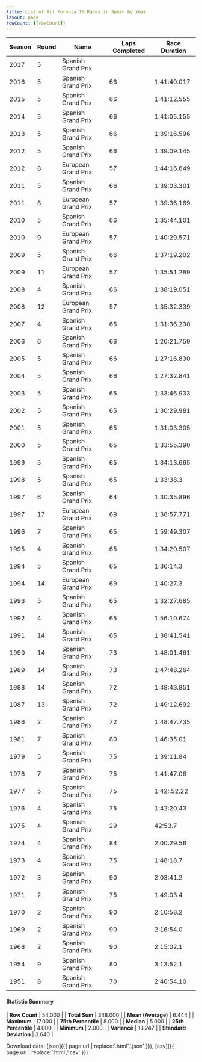 ```yaml
---
title: List of All Formula 1® Races in Spain by Year
layout: page
rowCount: {{rowCount}}
---
```


| Season | Round | Name | Laps Completed | Race Duration |
|--|--|--|--|--|
| 2017 | 5 | Spanish Grand Prix |   |   |
| 2016 | 5 | Spanish Grand Prix | 66 | 1:41:40.017 |
| 2015 | 5 | Spanish Grand Prix | 66 | 1:41:12.555 |
| 2014 | 5 | Spanish Grand Prix | 66 | 1:41:05.155 |
| 2013 | 5 | Spanish Grand Prix | 66 | 1:39:16.596 |
| 2012 | 5 | Spanish Grand Prix | 66 | 1:39:09.145 |
| 2012 | 8 | European Grand Prix | 57 | 1:44:16.649 |
| 2011 | 5 | Spanish Grand Prix | 66 | 1:39:03.301 |
| 2011 | 8 | European Grand Prix | 57 | 1:39:36.169 |
| 2010 | 5 | Spanish Grand Prix | 66 | 1:35:44.101 |
| 2010 | 9 | European Grand Prix | 57 | 1:40:29.571 |
| 2009 | 5 | Spanish Grand Prix | 66 | 1:37:19.202 |
| 2009 | 11 | European Grand Prix | 57 | 1:35:51.289 |
| 2008 | 4 | Spanish Grand Prix | 66 | 1:38:19.051 |
| 2008 | 12 | European Grand Prix | 57 | 1:35:32.339 |
| 2007 | 4 | Spanish Grand Prix | 65 | 1:31:36.230 |
| 2006 | 6 | Spanish Grand Prix | 66 | 1:26:21.759 |
| 2005 | 5 | Spanish Grand Prix | 66 | 1:27:16.830 |
| 2004 | 5 | Spanish Grand Prix | 66 | 1:27:32.841 |
| 2003 | 5 | Spanish Grand Prix | 65 | 1:33:46.933 |
| 2002 | 5 | Spanish Grand Prix | 65 | 1:30:29.981 |
| 2001 | 5 | Spanish Grand Prix | 65 | 1:31:03.305 |
| 2000 | 5 | Spanish Grand Prix | 65 | 1:33:55.390 |
| 1999 | 5 | Spanish Grand Prix | 65 | 1:34:13.665 |
| 1998 | 5 | Spanish Grand Prix | 65 | 1:33:38.3 |
| 1997 | 6 | Spanish Grand Prix | 64 | 1:30:35.896 |
| 1997 | 17 | European Grand Prix | 69 | 1:38:57.771 |
| 1996 | 7 | Spanish Grand Prix | 65 | 1:59:49.307 |
| 1995 | 4 | Spanish Grand Prix | 65 | 1:34:20.507 |
| 1994 | 5 | Spanish Grand Prix | 65 | 1:36:14.3 |
| 1994 | 14 | European Grand Prix | 69 | 1:40:27.3 |
| 1993 | 5 | Spanish Grand Prix | 65 | 1:32:27.685 |
| 1992 | 4 | Spanish Grand Prix | 65 | 1:56:10.674 |
| 1991 | 14 | Spanish Grand Prix | 65 | 1:38:41.541 |
| 1990 | 14 | Spanish Grand Prix | 73 | 1:48:01.461 |
| 1989 | 14 | Spanish Grand Prix | 73 | 1:47:48.264 |
| 1988 | 14 | Spanish Grand Prix | 72 | 1:48:43.851 |
| 1987 | 13 | Spanish Grand Prix | 72 | 1:49:12.692 |
| 1986 | 2 | Spanish Grand Prix | 72 | 1:48:47.735 |
| 1981 | 7 | Spanish Grand Prix | 80 | 1:46:35.01 |
| 1979 | 5 | Spanish Grand Prix | 75 | 1:39:11.84 |
| 1978 | 7 | Spanish Grand Prix | 75 | 1:41:47.06 |
| 1977 | 5 | Spanish Grand Prix | 75 | 1:42:.52.22 |
| 1976 | 4 | Spanish Grand Prix | 75 | 1:42:20.43 |
| 1975 | 4 | Spanish Grand Prix | 29 | 42:53.7 |
| 1974 | 4 | Spanish Grand Prix | 84 | 2:00:29.56 |
| 1973 | 4 | Spanish Grand Prix | 75 | 1:48:18.7 |
| 1972 | 3 | Spanish Grand Prix | 90 | 2:03:41.2 |
| 1971 | 2 | Spanish Grand Prix | 75 | 1:49:03.4 |
| 1970 | 2 | Spanish Grand Prix | 90 | 2:10:58.2 |
| 1969 | 2 | Spanish Grand Prix | 90 | 2:16:54.0 |
| 1968 | 2 | Spanish Grand Prix | 90 | 2:15:02.1 |
| 1954 | 9 | Spanish Grand Prix | 80 | 3:13:52.1 |
| 1951 | 8 | Spanish Grand Prix | 70 | 2:46:54.10 |

#### Statistic Summary

| **Row Count** | 54.000 |
| **Total Sum** | 348.000 |
| **Mean (Average)** | 6.444 |
| **Maximum** | 17.000 |
| **75th Percentile** | 8.000 |
| **Median** | 5.000 |
| **25th Percentile** | 4.000 |
| **Minimum** | 2.000 |
| **Variance** | 13.247 |
| **Standard Deviation** | 3.640 |

Download data: [json]({{ page.url | replace:'.html','.json' }}), [csv]({{ page.url | replace:'.html','.csv' }})
